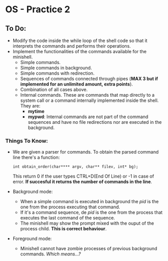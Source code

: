 # OS - Practice 2
## To Do:
* Modify the code inside the while loop of the shell code so that it interprets the commands and performs their operations.
* Implement the functionalities of the commands available for the minishell.
  * Simple commands.
  * Simple commands in background.
  * Simple commands with redirection.
  * Sequences of commands connected through pipes (**MAX 3 but if implemented for an unlimited amount, extra points**).
  * Combination of all cases above.
  * Internal commands. These are commands that map directly to a system call or a command internally implemented inside the shell. They are:
    * **mytime**
    * **mypwd**: Internal commands are not part of the command sequences and have no file redirections nor are executed in the background.

### Things To Know:
* We are given a parser for commands. To obtain the parsed command line there's a function:

    `int obtain_order(char**** argv, char** filev, int* bg);`

  This return 0 if the user types CTRL+D(End Of Line) or -1 in case of error. **If succesful it returns the number of commands in the line**.
* Background mode:
  * When a simple command is executed in background the *pid* is the one from the process executing that command.
  * If it's a command sequence, de *pid* is the one from the process that executes the last command of the sequence.
  * The minishell may show the prompt mixed with the ouput of the process child. **This is correct behaviour**.
* Foreground mode:
  * Minishell cannot have zombie processes of previous background commands. *Which means...?*
